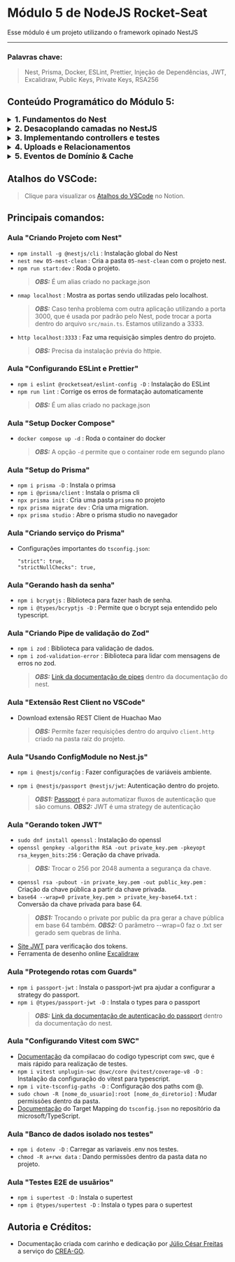 # Módulo 5 de NodeJS Rocket-Seat

Esse módulo é um projeto utilizando o framework opinado NestJS
___
### Palavras chave:
>Nest, Prisma, Docker, ESLint, Prettier, Injeção de Dependências, JWT, Excalidraw, Public Keys, Private Keys, RSA256 

## Conteúdo Programático do Módulo 5:

<details style="font-size: 16px">
<summary><strong style="font-size: 18px">1. Fundamentos do Nest</strong></summary>

  ---

  + Introdução
  + Criando Projeto com Nest
  + Módulos, Serviços e Controllers
  + Configurando ESLint e Prettier
  + Setup Docker Compose
  + Setup do Prisma
  + Criando serviço do Prisma
  + Controller de criação de conta
  + Gerando hash da senha
  + Criando Pipe de validação do Zod
  + Extensão Rest Client no VSCode
  + Usando ConfigModule no Nest.js
  + Configurando autenticação JWT
  + Gerando token JWT
  + Controller de autenticação
  + Protegendo rotas com Guards
  + Criando decorator de autenticação
  + Controller de criação de pergunta
  + Controller de listagem de perguntas
  + Configurando Vitest com SWC
  + Banco de dados isolado nos testes
  + Testes E2E de usuários
  + Testes E2E de perguntas
  ---
</details>

<details style="font-size: 16px">
<summary><strong style="font-size: 18px">2. Desacoplando camadas no NestJS</strong></summary>

  ---

  + Entendendo as camadas
  + Copiando camada de Domínio
  + Criando camada de Infraestrutura
  + Implementando repositórios do Prisma
  + Conversa entre camadas (Mappers)
  + Criando schema do Prisma
  + Implementando QuestionsRepository
  + Comunicação entre camadas
  + Listando perguntas recentes
  + Presenter de perguntas
  + Gateways de Criptografia
  + Casos de Uso: Autenticação e Cadastro
  + Stubs de Criptografia
  + Testes do cadastro e autenticação
  + Implementação da Criptografia
  + Refatorando controller de Autenticação
  + Refatorando controller de Cadastro
  + Tratando erros nos controllers
  + Rotas privadas por padrão
  + Criando EnvModule
  ---
</details>

<details style="font-size: 16px">
<summary><strong style="font-size: 18px">3. Implementando controllers e testes</strong></summary>

  ---

  + Finalizando Schema do Prisma
  + Criando Mappers do Prisma
  + Implementando Repositórios
  + Controller: Buscar Pergunta por Slug
  + Utilizando Factories nos Testes E2E
  + Refatorando Testes E2E
  + Controller: Editar Pergunta
  + Controller: Deletar Pergunta
  + Controller: Responder Pergunta
  + Controller: Editar Resposta
  + Controller: Deletar Resposta
  + Controller: Listar Respostas da Pergunta
  + Controller: Escolher Melhor Resposta
  + Controller: Comentar Pergunta
  + Controller: Deletar Comentário da Pergunta
  + Controller: Comentar Resposta
  + Controller: Deletar Comentário da Resposta
  + Controller: Listar Comentários da Pergunta
  + Controller: Listar Comentários da Resposta
  ---
</details>

<details style="font-size: 16px">
<summary><strong style="font-size: 18px">4. Uploads e Relacionamentos</strong></summary>

  ---

  + Controller upload de arquivo
  + Caso de uso upload do anexo
  + Testando caso de uso de upload
  + Integração com Cloudflare R2
  + Testando controller de upload
  + Perguntas com anexos
  + Persistindo anexos no banco
  + Criando pergunta com anexos
  + Editando perguntas com anexos
  + Respostas com anexos
  + Dados relacionados em uma API REST
  + Value Object comentário com autor
  + Listando comentários com autor
  + Prisma comentário com autor
  + Controller comentário com autor
  + Comentário da resposta com autor
  + Value Object detalhes da pergunta
  + Testando retorno dos detalhes da pergunta
  + Prisma e Controller detalhe da pergunta
  ---
</details>

<details style="font-size: 16px">
<summary><strong style="font-size: 18px">5. Eventos de Domínio & Cache</strong></summary>

  ---

  + Registrando Eventos de Domínio
  + Testes E2E de Eventos de Domínio
  + Disparando Eventos de Domínio
  + Controller Leitura de Notificação
  + Criando Repositório de Cache
  + Integrando Cache no Prisma
  + Criando Service do Redis
  + Implementando Cache com Redis
  + Testando Persistencia em Cache
  + Ajustes no Cache
  ---
</details>

## Atalhos do VSCode:

>Clique para visualizar os [Atalhos do VSCode](https://silicon-chips-f58.notion.site/VsCode-Shortcuts-Atalhos-4ced0388660c4f1c93b410765c0a44cd) no Notion.

## Principais comandos:

### Aula "Criando Projeto com Nest"

+ `npm install -g @nestjs/cli` : Instalação global do Nest
+ `nest new 05-nest-clean` : Cria a pasta `05-nest-clean` com o projeto nest.
+ `npm run start:dev` : Roda o projeto.
  > **_OBS:_** É um alias criado no package.json
+ `nmap localhost` : Mostra as portas sendo utilizadas pelo localhost.
  > **_OBS:_** Caso tenha problema com outra aplicação utilizando a porta 3000, que é usada por padrão pelo Nest, pode trocar a porta dentro do arquivo `src/main.ts`. Estamos utilizando a 3333.
+ `http localhost:3333` : Faz uma requisição simples dentro do projeto.
  > **_OBS:_** Precisa da instalação prévia do httpie.

### Aula "Configurando ESLint e Prettier"

+ `npm i eslint @rocketseat/eslint-config -D` : Instalação do ESLint
+ `npm run lint` : Corrige os erros de formatação automaticamente
  > **_OBS:_** É um alias criado no package.json

### Aula "Setup Docker Compose"

+ `docker compose up -d` : Roda o container do docker
  > **_OBS:_** A opção `-d` permite que o container rode em segundo plano

### Aula "Setup do Prisma"

+ `npm i prisma -D` : Instala o primsa
+ `npm i @prisma/client` : Instala o prisma cli
+ `npx prisma init` : Cria uma pasta `prisma` no projeto
+ `npx prisma migrate dev` : Cria uma migration.
+ `npx prisma studio` : Abre o prisma studio no navegador

### Aula "Criando serviço do Prisma"

+ Configurações importantes do `tsconfig.json`:
  >
  ```
  "strict": true,
  "strictNullChecks": true,
  ```

### Aula "Gerando hash da senha"

+ `npm i bcryptjs` : Biblioteca para fazer hash de senha.
+ `npm i @types/bcryptjs -D` : Permite que o bcrypt seja entendido pelo typescript.

### Aula "Criando Pipe de validação do Zod"

+ `npm i zod` : Biblioteca para validação de dados.
+ `npm i zod-validation-error` : Biblioteca para lidar com mensagens de erros no zod.
  > **_OBS:_** [Link da documentação de pipes](https://docs.nestjs.com/pipes) dentro da documentação do nest.

### Aula "Extensão Rest Client no VSCode"

+ Download extensão REST Client de Huachao Mao
  > **_OBS:_** Permite fazer requisições dentro do arquivo `client.http` criado na pasta raíz do projeto.

### Aula "Usando ConfigModule no Nest.js"

+ `npm i @nestjs/config` : Fazer configurações de variáveis ambiente.

+ `npm i @nestjs/passport @nestjs/jwt`: Autenticação dentro do projeto.
  > **_OBS1:_** [Passport](https://www.passportjs.org/) é para automatizar fluxos de autenticação que são comuns.
  > **_OBS2:_** JWT é uma strategy de autenticação

### Aula "Gerando token JWT"

+ `sudo dnf install openssl` : Instalação do openssl
+ `openssl genpkey -algorithm RSA -out private_key.pem -pkeyopt rsa_keygen_bits:256` : Geração da chave privada.
  > **_OBS:_** Trocar o 256 por 2048 aumenta a segurança da chave.
+ `openssl rsa -pubout -in private_key.pem -out public_key.pem` : Criação da chave pública a partir da chave privada.
+ `base64 --wrap=0 private_key.pem > private_key-base64.txt` : Conversão da chave privada para base 64.
  > **_OBS1:_** Trocando o private por public da pra gerar a chave pública em base 64 também.
  > **_OBS2:_** O parâmetro --wrap=0 faz o .txt ser gerado sem quebras de linha.
+ [Site JWT](https://jwt.io/) para verificação dos tokens.
+ Ferramenta de desenho online [Excalidraw](https://excalidraw.com/)

### Aula "Protegendo rotas com Guards"

+ `npm i passport-jwt` : Instala o passport-jwt pra ajudar a configurar a strategy do passport.
+ `npm i @types/passport-jwt -D` : Instala o types para o passport
  > **_OBS:_** [Link da documentação de autenticação do passport](https://docs.nestjs.com/recipes/passport#implementing-passport-jwt) dentro da documentação do nest.

### Aula "Configurando Vitest com SWC"

+ [Documentação](https://docs.nestjs.com/recipes/swc) da compilacao do codigo typescript com swc, que é mais rápido para realização de testes.
+ `npm i vitest unplugin-swc @swc/core @vitest/coverage-v8 -D` : Instalação da configuração do vitest para typescript.
+ `npm i vite-tsconfig-paths -D` : Configuração dos paths com @.
+ `sudo chown -R [nome_do_usuario]:root [nome_do_diretorio]` : Mudar permissões dentro da pasta.
+ [Documentação](https://github.com/microsoft/TypeScript/wiki/Node-Target-Mapping) do Target Mapping do `tsconfig.json` no repositório da microsoft/TypeScript.

### Aula "Banco de dados isolado nos testes"

+ `npm i dotenv -D` : Carregar as variaveis .env nos testes.
+ `chmod -R a+rwx data` : Dando permissões dentro da pasta data no projeto.

### Aula "Testes E2E de usuãrios"

+ `npm i supertest -D` : Instala o supertest
+ `npm i @types/supertest -D` : Instala o types para o supertest

## Autoria e Créditos:

+ Documentação criada com carinho e dedicação por [Júlio César Freitas](https://github.com/juliofreitasbm) a serviço do [CREA-GO](https://www.creago.org.br/).